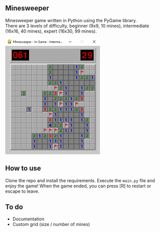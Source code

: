 Minesweeper
---
Minesweeper game written in Python using the PyGame library.<br/>
There are 3 levels of difficulty, beginner (9x9, 10 mines), intermediate (16x16, 40 mines), expert (16x30, 99 mines).

<img src="assets/readme_example.png" width="60%" alt="Program example">

How to use
---
Clone the repo and install the requirements. Execute the `main.py` file and enjoy the game!
When the game ended, you can press [R] to restart or escape to leave.

To do
---
- Documentation
- Custom grid (size / number of mines)